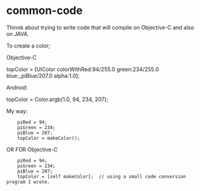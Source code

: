 # common-code
Thinnk about trying to write code that will compile on Objective-C and also on JAVA.

To create a color;

Objective-C

 topColor = [UIColor colorWithRed:94/255.0 green:234/255.0 blue:_piBlue/207.0 alpha:1.0];


Android:

topColor = Color.argb(1.0, 94, 234, 207);

My way:  

        piRed = 94;
        piGreen = 234;
        piBlue = 207;
        topColor = makeColor();
        
  OR FOR Objective-C
  
        piRed = 94;
        piGreen = 234;
        piBlue = 207;
        topColor = [self makeColor];  // using a small code conversion program I wrote.
        


